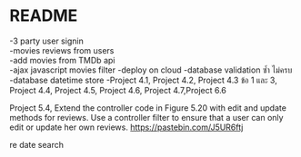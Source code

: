 # README

-3 party user signin <br>
-movies reviews from users <br/>
-add movies from TMDb api <br/>
-ajax javascript movies filter 
-deploy on cloud
-database validation ซ้ำ ไม่ครบ 
-database datetime store
-Project 4.1, Project 4.2, Project 4.3 ข้อ 1 และ 3,
Project 4.4, Project 4.5, Project 4.6, Project 4.7,Project 6.6 
 
Project 5.4, 
Extend the controller code in Figure 5.20 with edit and update methods for reviews. Use
a controller filter to ensure that a user can only edit or update her own reviews.
https://pastebin.com/J5UR6ftj

re date search
